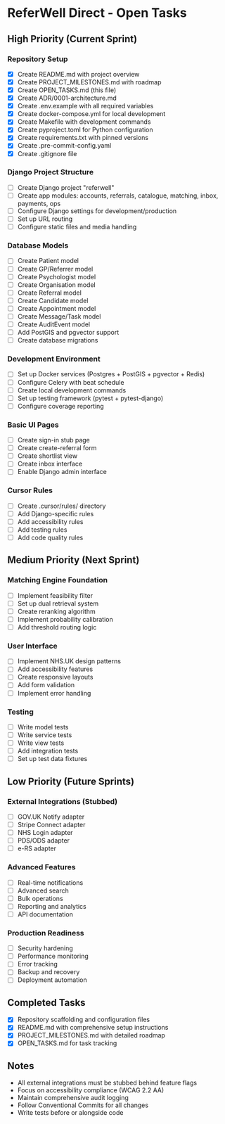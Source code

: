 # ReferWell Direct - Open Tasks

## High Priority (Current Sprint)

### Repository Setup
- [x] Create README.md with project overview
- [x] Create PROJECT_MILESTONES.md with roadmap
- [x] Create OPEN_TASKS.md (this file)
- [x] Create ADR/0001-architecture.md
- [x] Create .env.example with all required variables
- [x] Create docker-compose.yml for local development
- [x] Create Makefile with development commands
- [x] Create pyproject.toml for Python configuration
- [x] Create requirements.txt with pinned versions
- [x] Create .pre-commit-config.yaml
- [x] Create .gitignore file

### Django Project Structure
- [ ] Create Django project "referwell"
- [ ] Create app modules: accounts, referrals, catalogue, matching, inbox, payments, ops
- [ ] Configure Django settings for development/production
- [ ] Set up URL routing
- [ ] Configure static files and media handling

### Database Models
- [ ] Create Patient model
- [ ] Create GP/Referrer model
- [ ] Create Psychologist model
- [ ] Create Organisation model
- [ ] Create Referral model
- [ ] Create Candidate model
- [ ] Create Appointment model
- [ ] Create Message/Task model
- [ ] Create AuditEvent model
- [ ] Add PostGIS and pgvector support
- [ ] Create database migrations

### Development Environment
- [ ] Set up Docker services (Postgres + PostGIS + pgvector + Redis)
- [ ] Configure Celery with beat schedule
- [ ] Create local development commands
- [ ] Set up testing framework (pytest + pytest-django)
- [ ] Configure coverage reporting

### Basic UI Pages
- [ ] Create sign-in stub page
- [ ] Create create-referral form
- [ ] Create shortlist view
- [ ] Create inbox interface
- [ ] Enable Django admin interface

### Cursor Rules
- [ ] Create .cursor/rules/ directory
- [ ] Add Django-specific rules
- [ ] Add accessibility rules
- [ ] Add testing rules
- [ ] Add code quality rules

## Medium Priority (Next Sprint)

### Matching Engine Foundation
- [ ] Implement feasibility filter
- [ ] Set up dual retrieval system
- [ ] Create reranking algorithm
- [ ] Implement probability calibration
- [ ] Add threshold routing logic

### User Interface
- [ ] Implement NHS.UK design patterns
- [ ] Add accessibility features
- [ ] Create responsive layouts
- [ ] Add form validation
- [ ] Implement error handling

### Testing
- [ ] Write model tests
- [ ] Write service tests
- [ ] Write view tests
- [ ] Add integration tests
- [ ] Set up test data fixtures

## Low Priority (Future Sprints)

### External Integrations (Stubbed)
- [ ] GOV.UK Notify adapter
- [ ] Stripe Connect adapter
- [ ] NHS Login adapter
- [ ] PDS/ODS adapter
- [ ] e-RS adapter

### Advanced Features
- [ ] Real-time notifications
- [ ] Advanced search
- [ ] Bulk operations
- [ ] Reporting and analytics
- [ ] API documentation

### Production Readiness
- [ ] Security hardening
- [ ] Performance monitoring
- [ ] Error tracking
- [ ] Backup and recovery
- [ ] Deployment automation

## Completed Tasks
- [x] Repository scaffolding and configuration files
- [x] README.md with comprehensive setup instructions
- [x] PROJECT_MILESTONES.md with detailed roadmap
- [x] OPEN_TASKS.md for task tracking

## Notes
- All external integrations must be stubbed behind feature flags
- Focus on accessibility compliance (WCAG 2.2 AA)
- Maintain comprehensive audit logging
- Follow Conventional Commits for all changes
- Write tests before or alongside code
